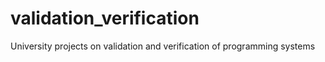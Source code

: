 # validation_verification
University projects on validation and verification of programming systems
